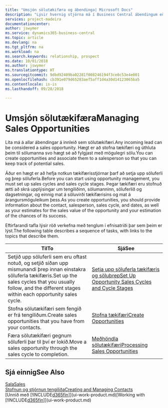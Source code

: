 ```yaml
---
title: "Umsjón sölutækifæra og ábendinga| Microsoft Docs"
description: "Lýsir hvernig stjórna má í Business Central ábendingum eða sölutækifærum sem birtast, og tengja tækifærin við sölumann svo hægt sé að fylgjast með hugsanlegri sölu."
services: project-madeira
documentationcenter: 
author: jswymer
ms.service: dynamics365-business-central
ms.topic: article
ms.devlang: na
ms.tgt_pltfrm: na
ms.workload: na
ms.search.keywords: relationship, prospect
ms.date: 10/01/2018
ms.author: jswymer
ms.translationtype: HT
ms.sourcegitcommit: 9dbd92409ba02281f008246194f3ce0c53e4e001
ms.openlocfilehash: cb391e079d65283aef5aff1d4a30d14123065ba5
ms.contentlocale: is-is
ms.lasthandoff: 09/28/2018

---
```

# <a name="managing-sales-opportunities"></a><span data-ttu-id="5cc04-103">Umsjón sölutækifæra</span><span class="sxs-lookup"><span data-stu-id="5cc04-103">Managing Sales Opportunities</span></span>
<span data-ttu-id="5cc04-104">Líta má á allar ábendingar á innleið sem sölutækifæri.</span><span class="sxs-lookup"><span data-stu-id="5cc04-104">Any incoming lead can be considered a sales opportunity.</span></span> <span data-ttu-id="5cc04-105">Hægt er að stofna tækifæri og úthluta þeim til sölumanna svo hægt sé að fylgjast með mögulegri sölu.</span><span class="sxs-lookup"><span data-stu-id="5cc04-105">You can create opportunities and associate them to a salesperson so that you can keep track of potential sales.</span></span>

<span data-ttu-id="5cc04-106">Áður en hægt er að hefja notkun tækifærisstjórnar þarf að setja upp söluferli og þrep söluferla.</span><span class="sxs-lookup"><span data-stu-id="5cc04-106">Before you can start using opportunity management, you must set up sales cycles and sales cycle stages.</span></span> <span data-ttu-id="5cc04-107">Þegar tækifæri eru stofnuð ætti að skrá upplýsingar um tengiliðinn, sölumanninn, söluferlið og dagsetningar, og einnig mat á söluvirði tækifærisins og mat á árangursmöguleikum þess.</span><span class="sxs-lookup"><span data-stu-id="5cc04-107">As you create opportunities, you should provide information about the contact, salesperson, sales cycle, and dates, as well as your estimates for the sales value of the opportunity and your estimation of the chances of its success.</span></span>

<span data-ttu-id="5cc04-108">Eftirfarandi tafla lýsir röð verkefna með tenglum í efnisatriði þar sem þeim er lýst.</span><span class="sxs-lookup"><span data-stu-id="5cc04-108">The following table describes a sequence of tasks, with links to the topics that describe them.</span></span>

| <span data-ttu-id="5cc04-109">Til</span><span class="sxs-lookup"><span data-stu-id="5cc04-109">To</span></span> | <span data-ttu-id="5cc04-110">Sjá</span><span class="sxs-lookup"><span data-stu-id="5cc04-110">See</span></span> |
| --- | --- |
| <span data-ttu-id="5cc04-111">Setjið upp söluferli sem eru oftast notuð, og setjið síðan upp mismunandi þrep innan einstakra söluferla tækifæris.</span><span class="sxs-lookup"><span data-stu-id="5cc04-111">Set up the sales cycles that you usually follow, and the different stages within each opportunity sales cycle.</span></span> |[<span data-ttu-id="5cc04-112">Setja upp söluferla tækifæris og söluþrep</span><span class="sxs-lookup"><span data-stu-id="5cc04-112">Set Up Opportunity Sales Cycles and Cycle Stages</span></span>](marketing-how-setup-opportunity-sales-cycles-stages.md) |
| <span data-ttu-id="5cc04-113">Stofna sölutækifæri sem fengið er frá tengiliðum.</span><span class="sxs-lookup"><span data-stu-id="5cc04-113">Create sales opportunities that you have from your contacts.</span></span> |[<span data-ttu-id="5cc04-114">Stofna tækifæri</span><span class="sxs-lookup"><span data-stu-id="5cc04-114">Create Opportunities</span></span>](marketing-how-create-opportunities.md) |
| <span data-ttu-id="5cc04-115">Færa sölutækifæri gegnum söluferli þar til því er lokið.</span><span class="sxs-lookup"><span data-stu-id="5cc04-115">Move a sales opportunity through the sales cycle to completion.</span></span> |[<span data-ttu-id="5cc04-116">Meðhöndla sölutækifæri</span><span class="sxs-lookup"><span data-stu-id="5cc04-116">Processing Sales Opportunities</span></span>](marketing-processing-sales-opportunities.md) |

## <a name="see-also"></a><span data-ttu-id="5cc04-117">Sjá einnig</span><span class="sxs-lookup"><span data-stu-id="5cc04-117">See Also</span></span>
[<span data-ttu-id="5cc04-118">Sala</span><span class="sxs-lookup"><span data-stu-id="5cc04-118">Sales</span></span>](sales-manage-sales.md)  
[<span data-ttu-id="5cc04-119">Stofnun og stjórnun tengiliða</span><span class="sxs-lookup"><span data-stu-id="5cc04-119">Creating and Managing Contacts</span></span>](marketing-contacts.md)  
<span data-ttu-id="5cc04-120">[Unnið með [!INCLUDE[d365fin](includes/d365fin_md.md)]](ui-work-product.md)</span><span class="sxs-lookup"><span data-stu-id="5cc04-120">[Working with [!INCLUDE[d365fin](includes/d365fin_md.md)]](ui-work-product.md)</span></span>

